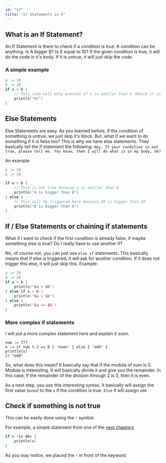 ```yaml
---
id: "if"
title: "If Statements in V"
---
```


## What is an If Statement?

An If Statement is there to check if a condition is true. A condition can be anything. Is A bigger B? Is X equal to 10?
If the given condition is true, it will do the code in it's body. If it is untrue, it will just skip the code.

### A simple example

```v
a := 10
b := 20
if a < b {
    // This code will only execute if a is smaller than b (Which it is here)
    println("Hi")
}
```

## Else Statements

Else Statements are easy. As you learned before, if the condition of something is untrue, we just skip it's block. But, what if we want to do something if it is false too?
This is why we have else statements. They basically tell the if statement the following: `Hey, If your condition is not true, please tell me. You know, then I will do what is in my body, ok?`

An example
```v
a := 10
b := 20

if a > b {
    // This is not true because a is smaller than b
    println("A is bigger than B")
} else {
    // This will be triggered here because 20 is bigger than 10
    println("B is bigger than A")
}

```

## If / Else Statements or chaining if statements

What if I want to check if the first condition is already false, if maybe something else is true? Do I really have to use another if?

No, of course not, you can just use `else if` statements. This basically means that if else is triggered, it will ask for another condition. If it does not trigger this else, it will just skip
this.
Example:
```v
a := 10
b := 20
if a < b {
	println('$a < $b')
} else if a > b {
	println('$a > $b')
} else {
	println('$a == $b')
}
```
### More complex if statements

I will put a more complex statement here and explain it soon.

```
num := 777
s := if num % 2 == 0 { 'even' } else { 'odd' }
println(s)
// "odd"
```
So, what does this mean? It basically say that if the modula of num is 0. Modula is interesting. It will basically divide it and give you the remainder. In this case, if the remainder of
the division through 2 is 0, then it is even.

As a next step, you use this interesting syntax. It basically will assign the first value (`even`) to the `s` if the condition is true. `Else` it will assign `odd`

## Check if something is not true

This can be easily done using the `!` symbol.

For example, a simple statement from one of the [next chapters](typechecks)

```v
if x !is Abc {
	println(x)
}
```

As you may notice, we placed the `!` in front of the keyword.